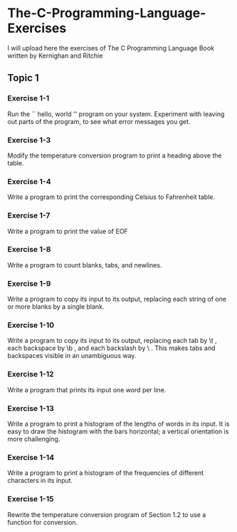 # The-C-Programming-Language-Exercises
I will upload here the exercises of The C Programming Language Book written by Kernighan and Ritchie

## Topic 1
### Exercise 1-1
Run the `` hello, world '' program on your system. Experiment with leaving out
parts of the program, to see what error messages you get.

### Exercise 1-3
Modify the temperature conversion program to print a heading above the table.

### Exercise 1-4
Write a program to print the corresponding Celsius to Fahrenheit table.

### Exercise 1-7
Write a program to print the value of EOF

### Exercise 1-8
Write a program to count blanks, tabs, and newlines.

### Exercise 1-9
Write a program to copy its input to its output, replacing each string of one or
more blanks by a single blank.

### Exercise 1-10
Write a program to copy its input to its output, replacing each tab by \t , each
backspace by \b , and each backslash by \\ . 
This makes tabs and backspaces visible in an unambiguous way.

### Exercise 1-12
Write a program that prints its input one word per line.

### Exercise 1-13
Write a program to print a histogram of the lengths of words in its input. It is
easy to draw the histogram with the bars horizontal; a vertical orientation is more challenging.

### Exercise 1-14
Write a program to print a histogram of the frequencies of different characters
in its input.

### Exercise 1-15
Rewrite the temperature conversion program of Section 1.2 to use a function
for conversion.
